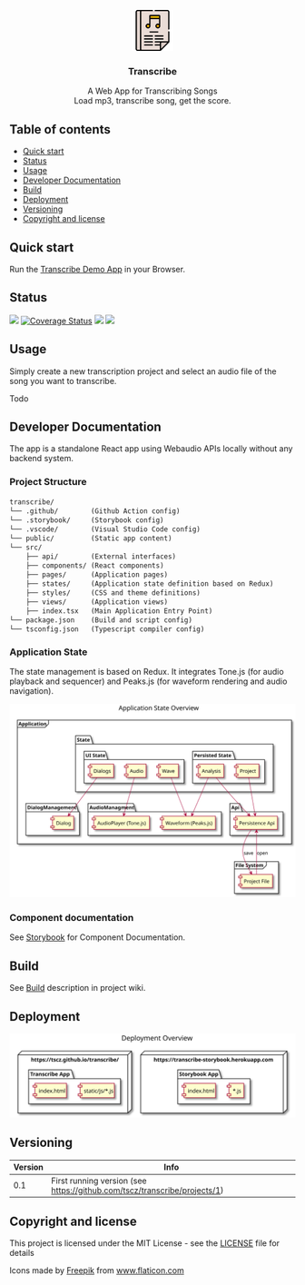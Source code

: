 <p align="center">
    <img src="./public/logo.svg" alt="logo" width="72" height="72">
</p>

<h3 align="center">Transcribe</h3>

<p align="center">
 A Web App for Transcribing Songs<br>Load mp3, transcribe song, get the score.
</p>

## Table of contents

- [Quick start](#quick-start)
- [Status](#status)
- [Usage](#usage)
- [Developer Documentation](#developer-documentation)
- [Build](#build)
- [Deployment](#deployment)
- [Versioning](#versioning)
- [Copyright and license](#copyright-and-license)

## Quick start

Run the [Transcribe Demo App](https://tscz.github.com/transcribe) in your Browser.

## Status

[![](https://github.com/tscz/transcribe/workflows/Build%20application/badge.svg)](https://github.com/tscz/transcribe/actions?query=workflow%3A%22Build+application%22)
[![Coverage Status](https://coveralls.io/repos/github/tscz/transcribe/badge.svg?branch=master)](https://coveralls.io/github/tscz/transcribe?branch=master)
[![](https://api.dependabot.com/badges/status?host=github&repo=tscz/transcribe)](https://github.com/tscz/transcribe/releases/latest)
[![](https://github.com/tscz/transcribe/workflows/Deploy%20storybook/badge.svg)](https://transcribe-storybook.herokuapp.com)

## Usage
Simply create a new transcription project and select an audio file of the song you want to transcribe.

Todo

## Developer Documentation
The app is a standalone React app using Webaudio APIs locally without any backend system. 

### Project Structure
```text
transcribe/
└── .github/        (Github Action config)
└── .storybook/     (Storybook config)
└── .vscode/        (Visual Studio Code config)
└── public/         (Static app content)
└── src/
    ├── api/        (External interfaces)
    ├── components/ (React components)
    ├── pages/      (Application pages)
    ├── states/     (Application state definition based on Redux)
    ├── styles/     (CSS and theme definitions)
    ├── views/      (Application views)
    ├── index.tsx   (Main Application Entry Point)
└── package.json    (Build and script config)
└── tsconfig.json   (Typescript compiler config)

```
### Application State
The state management is based on Redux. It integrates Tone.js (for audio playback and sequencer) and Peaks.js (for waveform rendering and audio navigation).

<img src="./doc/diagrams/out/state/Application State Overview.svg" alt="app state overview">


### Component documentation
See [Storybook](https://transcribe-storybook.herokuapp.com) for Component Documentation.

## Build
See [Build](https://github.com/tscz/transcribe/wiki/Build) description in project wiki.

## Deployment
<img src="./doc/diagrams/out/deployment/Deployment Overview.svg" alt="app deployment">

## Versioning
| Version | Info
| --- | --- 
| 0.1 | First running version (see https://github.com/tscz/transcribe/projects/1)

## Copyright and license
This project is licensed under the MIT License - see the [LICENSE](LICENSE) file for details

<div>Icons made by <a href="https://www.flaticon.com/authors/freepik" title="Freepik">Freepik</a> from <a href="https://www.flaticon.com/" title="Flaticon">www.flaticon.com</a></div>
